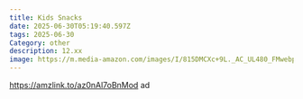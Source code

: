 ```yaml
---
title: Kids Snacks
date: 2025-06-30T05:19:40.597Z
tags: 2025-06-30
Category: other
description: 12.xx
image: https://m.media-amazon.com/images/I/815DMCXc+9L._AC_UL480_FMwebp_QL65_.jpg
---
```

https://amzlink.to/az0nAl7oBnMod ad